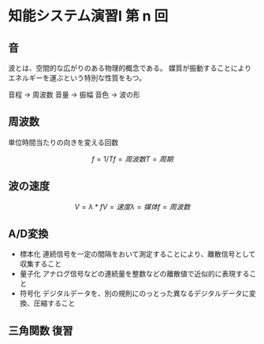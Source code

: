 # 知能システム演習I 第 n 回

## 音
波とは、空間的な広がりのある物理的概念である。
媒質が振動することによりエネルギーを運ぶという特別な性質をもつ。

音程 -> 周波数
音量 -> 振幅
音色 -> 波の形

## 周波数
単位時間当たりの向きを変える回数
``` math
f = 1 / T
f = 周波数
T = 周期
```

## 波の速度
``` math
V = λ * f
V = 速度
λ = 媒体
f = 周波数
```

## A/D変換
- 標本化
連続信号を一定の間隔をおいて測定することにより、離散信号として収集すること
- 量子化
アナログ信号などの連続量を整数などの離散値で近似的に表現すること
- 符号化
デジタルデータを、別の規則にのっとった異なるデジタルデータに変換、圧縮すること

## 三角関数 復習
